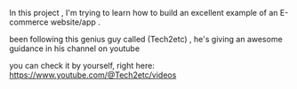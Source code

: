 In this project , I'm trying to learn how to build an excellent example of an E-commerce website/app .

been following this genius guy called (Tech2etc) , he's giving an awesome guidance in his channel on youtube

you can check it by yourself, right here:
https://www.youtube.com/@Tech2etc/videos




